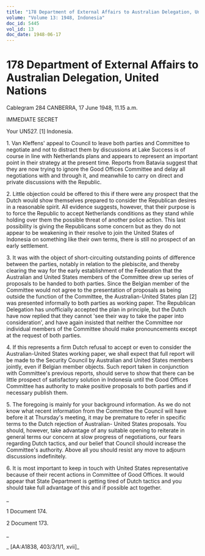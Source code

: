 ```yaml
---
title: "178 Department of External Affairs to Australian Delegation, United Nations"
volume: "Volume 13: 1948, Indonesia"
doc_id: 5445
vol_id: 13
doc_date: 1948-06-17
---
```


# 178 Department of External Affairs to Australian Delegation, United Nations

Cablegram 284 CANBERRA, 17 June 1948, 11.15 a.m.

IMMEDIATE SECRET

Your UN527. [1] Indonesia.

1\. Van Kleffens' appeal to Council to leave both parties and Committee to negotiate and not to distract them by discussions at Lake Success is of course in line with Netherlands plans and appears to represent an important point in their strategy at the present time. Reports from Batavia suggest that they are now trying to ignore the Good Offices Committee and delay all negotiations with and through it, and meanwhile to carry on direct and private discussions with the Republic.

2\. Little objection could be offered to this if there were any prospect that the Dutch would show themselves prepared to consider the Republican desires in a reasonable spirit. All evidence suggests, however, that their purpose is to force the Republic to accept Netherlands conditions as they stand while holding over them the possible threat of another police action. This last possibility is giving the Republicans some concern but as they do not appear to be weakening in their resolve to join the United States of Indonesia on something like their own terms, there is still no prospect of an early settlement.

3\. It was with the object of short-circuiting outstanding points of difference between the parties, notably in relation to the plebiscite, and thereby clearing the way for the early establishment of the Federation that the Australian and United States members of the Committee drew up series of proposals to be handed to both parties. Since the Belgian member of the Committee would not agree to the presentation of proposals as being outside the function of the Committee, the Australian-United States plan [2] was presented informally to both parties as working paper. The Republican Delegation has unofficially accepted the plan in principle, but the Dutch have now replied that they cannot 'see their way to take the paper into consideration', and have again insisted that neither the Committee nor individual members of the Committee should make pronouncements except at the request of both parties.

4\. If this represents a firm Dutch refusal to accept or even to consider the Australian-United States working paper, we shall expect that full report will be made to the Security Council by Australian and United States members jointly, even if Belgian member objects. Such report taken in conjunction with Committee's previous reports, should serve to show that there can be little prospect of satisfactory solution in Indonesia until the Good Offices Committee has authority to make positive proposals to both parties and if necessary publish them.

5\. The foregoing is mainly for your background information. As we do not know what recent information from the Committee the Council will have before it at Thursday's meeting, it may be premature to refer in specific terms to the Dutch rejection of Australian- United States proposals. You should, however, take advantage of any suitable opening to reiterate in general terms our concern at slow progress of negotiations, our fears regarding Dutch tactics, and our belief that Council should increase the Committee's authority. Above all you should resist any move to adjourn discussions indefinitely.

6\. It is most important to keep in touch with United States representative because of their recent actions in Committee of Good Offices. It would appear that State Department is getting tired of Dutch tactics and you should take full advantage of this and if possible act together.

_

1 Document 174.

2 Document 173.

_

_ [AA:A1838, 403/3/1/1, xvii]_
